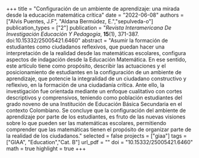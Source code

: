 +++
title = "Configuración de un ambiente de aprendizaje: una mirada desde la educación matemática crítica"
date = "2022-06-08"
authors = ["Alvis Puentes, J.F", "Aldana Bermúdez, E.","sepulveda-o"]
publication_types = ["2"]
publication = "*Revista Interamericana De Investigación Educación Y Pedagogía*, **15**(1), 371-387. doi:10.15332/25005421.6460"
abstract = "Asumir la formación de estudiantes como ciudadanos reflexivos, que puedan hacer una interpretación de la realidad desde las matemáticas escolares, configura aspectos de indagación desde la Educación Matemática. En ese sentido, este artículo tiene como propósito, describir las actuaciones y el posicionamiento de estudiantes en la configuración de un ambiente de aprendizaje, que potencie la integralidad de un ciudadano constructivo y reflexivo, en la formación de una ciudadanía crítica. Ante ello, la investigación fue orientada mediante un enfoque cualitativo con cortes descriptivos y comprensivos, teniendo como población estudiantes del grado noveno de una Institución de Educación Básica Secundaria en el contexto Colombiano. Se concluye que la configuración del ambiente de aprendizaje por parte de los estudiantes, es fruto de las nuevas visiones sobre lo que pueden ser las matemáticas escolares, permitiendo comprender que las matemáticas tienen el propósito de organizar parte de la realidad de los ciudadanos."
selected = false
projects = ["giaa"]
tags = ["GIAA", "Education","Cat. B"]
url_pdf = ""
doi = "10.15332/25005421.6460"
math = true
highlight = true
+++
